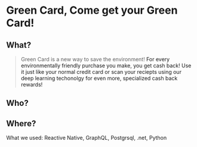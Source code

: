  # Green Card, Come get your Green Card!
 
 
 ## What?
 
 
> Green Card is a new way to save the environment! 
<a> For every environmentally friendly purchase you make, you get cash back! Use it just like your normal credit card or scan your reciepts using our deep learning techonolgy for even more, specialized cash back rewards! </a>

 ## Who?


## Where? 

What we used:
<a> Reactive Native, GraphQL, Postgrsql, .net, Python </a>

